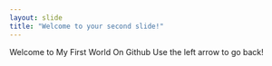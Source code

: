 ```yaml
---
layout: slide
title: "Welcome to your second slide!"
---
```

Welcome to My First World On Github
Use the left arrow to go back!
